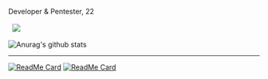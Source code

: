 Developer & Pentester, 22 <br> <br><a href="https://gist.github.com/teodorcucu"><img src="https://img.shields.io/badge/GistGithub-grey" alt=""></a> <a href="https://img.shields.io/badge/age-22-brightgreen"><img src="https://img.shields.io/badge/age-22-brightgreen" alt=""></a> <a href="https://keys.openpgp.org/search?q=612F83D3313454E9ED82A6954493D3ABE706F83E"><img src="https://img.shields.io/badge/pgp-612F 83D3 3134 54E9 ED82  A695 4493 D3AB E706 F83E-blue"></a>

![Anurag's github stats](https://github-readme-stats.vercel.app/api?username=teodorcucu&show_icons=true&theme=white)

---------------------
[![ReadMe Card](https://github-readme-stats.vercel.app/api/pin/?username=teodorcucu&repo=Macos-AT-DNS-Blocker)](https://github.com/teodorcucu/Macos-AT-DNS-Blocker)
[![ReadMe Card](https://github-readme-stats.vercel.app/api/pin/?username=teodorcucu&repo=Hackintosh-Skilake-GA-H110M-S2HP-EFI)](https://github.com/teodorcucu/Hackintosh-Skilake-GA-H110M-S2HP-EFI)
<!--

**teodorcucu/teodorcucu** is a ✨ _special_ ✨ repository because its `README.md` (this file) appears on your GitHub profile.

Here are some ideas to get you started:

- 🔭 I’m currently working on ...
- 🌱 I’m currently learning ...
- 👯 I’m looking to collaborate on ...
- 🤔 I’m looking for help with ...
- 💬 Ask me about ...
- 📫 How to reach me: ...
- 😄 Pronouns: ...
- ⚡ Fun fact: ...
-->

